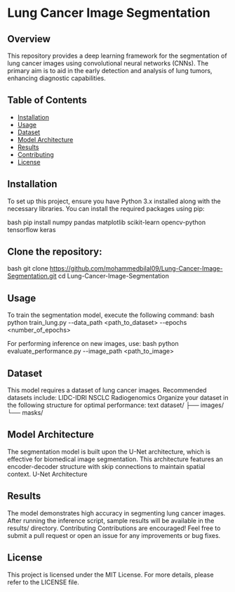 # Lung Cancer Image Segmentation

## Overview
This repository provides a deep learning framework for the segmentation of lung cancer images using convolutional neural networks (CNNs). The primary aim is to aid in the early detection and analysis of lung tumors, enhancing diagnostic capabilities.

## Table of Contents
- [Installation](#installation)
- [Usage](#usage)
- [Dataset](#dataset)
- [Model Architecture](#model-architecture)
- [Results](#results)
- [Contributing](#contributing)
- [License](#license)

## Installation
To set up this project, ensure you have Python 3.x installed along with the necessary libraries. You can install the required packages using pip:

bash
pip install numpy pandas matplotlib scikit-learn opencv-python tensorflow keras

## Clone the repository:
bash
git clone https://github.com/mohammedbilal09/Lung-Cancer-Image-Segmentation.git
cd Lung-Cancer-Image-Segmentation

## Usage
To train the segmentation model, execute the following command:
bash
python train_lung.py --data_path <path_to_dataset> --epochs <number_of_epochs>

For performing inference on new images, use:
bash
python evaluate_performance.py --image_path <path_to_image>

## Dataset
This model requires a dataset of lung cancer images. Recommended datasets include:
LIDC-IDRI
NSCLC Radiogenomics
Organize your dataset in the following structure for optimal performance:
text
dataset/
    ├── images/
    └── masks/

## Model Architecture
The segmentation model is built upon the U-Net architecture, which is effective for biomedical image segmentation. This architecture features an encoder-decoder structure with skip connections to maintain spatial context.
U-Net Architecture
## Results
The model demonstrates high accuracy in segmenting lung cancer images. After running the inference script, sample results will be available in the results/ directory.
Contributing
Contributions are encouraged! Feel free to submit a pull request or open an issue for any improvements or bug fixes.
## License
This project is licensed under the MIT License. For more details, please refer to the LICENSE file.
